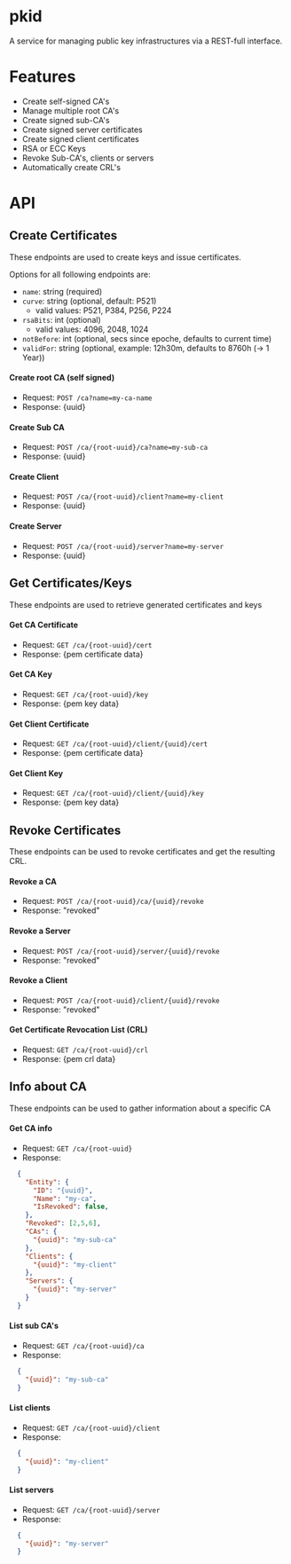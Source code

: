 pkid
====

A service for managing public key infrastructures via a REST-full interface.

# Features
* Create self-signed CA's
* Manage multiple root CA's
* Create signed sub-CA's
* Create signed server certificates
* Create signed client certificates
* RSA or ECC Keys
* Revoke Sub-CA's, clients or servers
* Automatically create CRL's

# API

## Create Certificates

These endpoints are used to create keys and issue certificates.

Options for all following endpoints are:
* `name`: string (required)
* `curve`: string (optional, default: P521)
  * valid values: P521, P384, P256, P224
* `rsaBits`: int (optional)
  * valid values: 4096, 2048, 1024
* `notBefore`: int (optional, secs since epoche, defaults to current time)
* `validFor`: string (optional, example: 12h30m, defaults to 8760h (-> 1 Year))

#### Create root CA (self signed)
* Request: `POST /ca?name=my-ca-name`
* Response: {uuid}

#### Create Sub CA
* Request: `POST /ca/{root-uuid}/ca?name=my-sub-ca`
* Response: {uuid}

#### Create Client
* Request: `POST /ca/{root-uuid}/client?name=my-client`
* Response: {uuid}

#### Create Server
* Request: `POST /ca/{root-uuid}/server?name=my-server`
* Response: {uuid}

## Get Certificates/Keys

These endpoints are used to retrieve generated certificates and keys

#### Get CA Certificate
* Request: `GET /ca/{root-uuid}/cert`
* Response: {pem certificate data}

#### Get CA Key
* Request: `GET /ca/{root-uuid}/key`
* Response: {pem key data}

#### Get Client Certificate
* Request: `GET /ca/{root-uuid}/client/{uuid}/cert`
* Response: {pem certificate data}

#### Get Client Key
* Request: `GET /ca/{root-uuid}/client/{uuid}/key`
* Response: {pem key data}

## Revoke Certificates

These endpoints can be used to revoke certificates and get the resulting CRL.

#### Revoke a CA
* Request: `POST /ca/{root-uuid}/ca/{uuid}/revoke`
* Response: "revoked"

#### Revoke a Server
* Request: `POST /ca/{root-uuid}/server/{uuid}/revoke`
* Response: "revoked"

#### Revoke a Client
* Request: `POST /ca/{root-uuid}/client/{uuid}/revoke`
* Response: "revoked"

#### Get Certificate Revocation List (CRL)
* Request: `GET /ca/{root-uuid}/crl`
* Response: {pem crl data}

## Info about CA

These endpoints can be used to gather information about a specific CA

#### Get CA info
* Request: `GET /ca/{root-uuid}`
* Response:
```json
  {
    "Entity": {
      "ID": "{uuid}",
      "Name": "my-ca",
      "IsRevoked": false,
    },
    "Revoked": [2,5,6],
    "CAs": {
      "{uuid}": "my-sub-ca"
    },
    "Clients": {
      "{uuid}": "my-client"
    },
    "Servers": {
      "{uuid}": "my-server"
    }
  }
```

#### List sub CA's
* Request: `GET /ca/{root-uuid}/ca`
* Response:
```json
  {
    "{uuid}": "my-sub-ca"
  }
```

#### List clients
* Request: `GET /ca/{root-uuid}/client`
* Response:
```json
  {
    "{uuid}": "my-client"
  }
```

#### List servers
* Request: `GET /ca/{root-uuid}/server`
* Response:
```json
  {
    "{uuid}": "my-server"
  }
```
